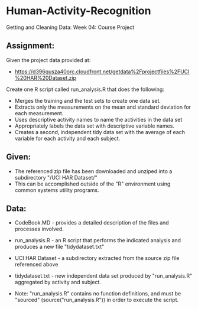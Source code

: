 # Human-Activity-Recognition
Getting and Cleaning Data: Week 04: Course Project

## Assignment: 
Given the project data provided at: 
  * https://d396qusza40orc.cloudfront.net/getdata%2Fprojectfiles%2FUCI%20HAR%20Dataset.zip 

Create one R script called run_analysis.R that does the following:

 * Merges the training and the test sets to create one data set.
 * Extracts only the measurements on the mean and standard deviation for each measurement.
 * Uses descriptive activity names to name the activities in the data set
 * Appropriately labels the data set with descriptive variable names. 
 * Creates a second, independent tidy data set with the average of each variable for each activity and each subject.
 
## Given: 
 * The referenced zip file has been downloaded and unziped into a subdirectory "/UCI HAR Dataset/"
 * This can be accomplished outside of the "R" environment using common systems utility programs.

## Data:
 * CodeBook.MD - provides a detailed description of the files and processes involved.
 * run_analysis.R - an R script that performs the indicated analysis and produces a new file "tidydataset.txt" 
 * UCI HAR Dataset - a subdirectory extracted from the source zip file referenced above
 * tidydataset.txt - new independent data set produced by "run_analysis.R" aggregated by activity and subject.
 
 * Note: "run_analysis.R" contains no function definitions, and must be "sourced" (source("run_analysis.R")) in order to execute the script.
 


